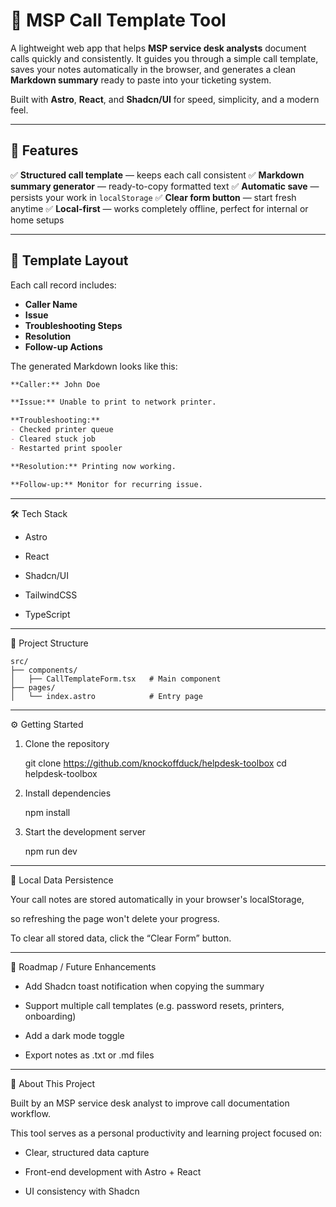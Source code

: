 
# 🧩 MSP Call Template Tool

A lightweight web app that helps **MSP service desk analysts** document calls quickly and consistently.
It guides you through a simple call template, saves your notes automatically in the browser,
and generates a clean **Markdown summary** ready to paste into your ticketing system.

Built with **Astro**, **React**, and **Shadcn/UI** for speed, simplicity, and a modern feel.

---

## 🚀 Features

✅ **Structured call template** — keeps each call consistent
✅ **Markdown summary generator** — ready-to-copy formatted text
✅ **Automatic save** — persists your work in `localStorage`
✅ **Clear form button** — start fresh anytime
✅ **Local-first** — works completely offline, perfect for internal or home setups

---

## 🧱 Template Layout

Each call record includes:

- **Caller Name**
- **Issue**
- **Troubleshooting Steps**
- **Resolution**
- **Follow-up Actions**

The generated Markdown looks like this:

```markdown
**Caller:** John Doe

**Issue:** Unable to print to network printer.

**Troubleshooting:**
- Checked printer queue
- Cleared stuck job
- Restarted print spooler

**Resolution:** Printing now working.

**Follow-up:** Monitor for recurring issue.
```

---

🛠️ Tech Stack

- Astro

- React

- Shadcn/UI

- TailwindCSS

- TypeScript


---

📂 Project Structure

	src/
	├── components/
	│   ├── CallTemplateForm.tsx   # Main component
	├── pages/
	│   └── index.astro            # Entry page


---

⚙️ Getting Started

1. Clone the repository

	git clone https://github.com/knockoffduck/helpdesk-toolbox
	cd helpdesk-toolbox

2. Install dependencies

	npm install

3. Start the development server

	npm run dev


---

💾 Local Data Persistence


Your call notes are stored automatically in your browser's localStorage,

so refreshing the page won't delete your progress.

To clear all stored data, click the “Clear Form” button.


---

🧭 Roadmap / Future Enhancements

-  Add Shadcn toast notification when copying the summary

-  Support multiple call templates (e.g. password resets, printers, onboarding)

-  Add a dark mode toggle

-  Export notes as .txt or .md files


---

🙌 About This Project


Built by an MSP service desk analyst to improve call documentation workflow.

This tool serves as a personal productivity and learning project focused on:


- Clear, structured data capture

- Front-end development with Astro + React

- UI consistency with Shadcn
